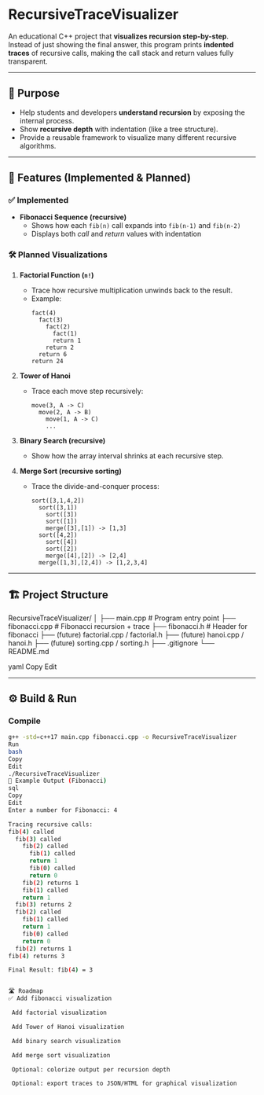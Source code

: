 # RecursiveTraceVisualizer

An educational C++ project that **visualizes recursion step-by-step**.  
Instead of just showing the final answer, this program prints **indented traces** of recursive calls, making the call stack and return values fully transparent.

---

## 🎯 Purpose
- Help students and developers **understand recursion** by exposing the internal process.
- Show **recursive depth** with indentation (like a tree structure).
- Provide a reusable framework to visualize many different recursive algorithms.

---

## 🚀 Features (Implemented & Planned)

### ✅ Implemented
- **Fibonacci Sequence (recursive)**  
  - Shows how each `fib(n)` call expands into `fib(n-1)` and `fib(n-2)`  
  - Displays both *call* and *return* values with indentation  

### 🛠️ Planned Visualizations
1. **Factorial Function (`n!`)**  
   - Trace how recursive multiplication unwinds back to the result.  
   - Example:
     ```
     fact(4)
       fact(3)
         fact(2)
           fact(1)
           return 1
         return 2
       return 6
     return 24
     ```

2. **Tower of Hanoi**  
   - Trace each move step recursively:  
     ```
     move(3, A -> C)
       move(2, A -> B)
         move(1, A -> C)
         ...
     ```

3. **Binary Search (recursive)**  
   - Show how the array interval shrinks at each recursive step.  

4. **Merge Sort (recursive sorting)**  
   - Trace the divide-and-conquer process:  
     ```
     sort([3,1,4,2])
       sort([3,1])
         sort([3])
         sort([1])
         merge([3],[1]) -> [1,3]
       sort([4,2])
         sort([4])
         sort([2])
         merge([4],[2]) -> [2,4]
       merge([1,3],[2,4]) -> [1,2,3,4]
     ```

---

## 🏗️ Project Structure
RecursiveTraceVisualizer/
│
├── main.cpp # Program entry point
├── fibonacci.cpp # Fibonacci recursion + trace
├── fibonacci.h # Header for fibonacci
├── (future) factorial.cpp / factorial.h
├── (future) hanoi.cpp / hanoi.h
├── (future) sorting.cpp / sorting.h
├── .gitignore
└── README.md

yaml
Copy
Edit

---

## ⚙️ Build & Run
### Compile
```bash
g++ -std=c++17 main.cpp fibonacci.cpp -o RecursiveTraceVisualizer
Run
bash
Copy
Edit
./RecursiveTraceVisualizer
📖 Example Output (Fibonacci)
sql
Copy
Edit
Enter a number for Fibonacci: 4

Tracing recursive calls:
fib(4) called
  fib(3) called
    fib(2) called
      fib(1) called
      return 1
      fib(0) called
      return 0
    fib(2) returns 1
    fib(1) called
    return 1
  fib(3) returns 2
  fib(2) called
    fib(1) called
    return 1
    fib(0) called
    return 0
  fib(2) returns 1
fib(4) returns 3

Final Result: fib(4) = 3


🛣️ Roadmap
✅ Add fibonacci visualization

 Add factorial visualization

 Add Tower of Hanoi visualization

 Add binary search visualization

 Add merge sort visualization

 Optional: colorize output per recursion depth

 Optional: export traces to JSON/HTML for graphical visualization